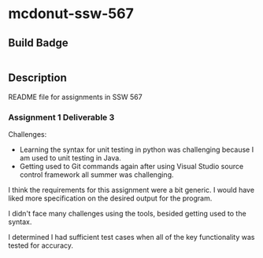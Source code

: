 # mcdonut-ssw-567
## Build Badge
[![<smcdonou02>](https://circleci.com/gh/<smcdonou02>/<mcdonut-ssw-567>.svg?style=svg)](https://app.circleci.com/pipelines/github/<smcdonou02>/<mcdonut-ssw-567>?branch=main&filter=all)
## Description
README file for assignments in SSW 567
### Assignment 1 Deliverable 3
Challenges: 
- Learning the syntax for unit testing in python was challenging because I am used to unit testing in Java.
- Getting used to Git commands again after using Visual Studio source control framework all summer was challenging.

I think the requirements for this assignment were a bit generic. I would have liked more specification on the desired output for the program.

I didn't face many challenges using the tools, besided getting used to the syntax.

I determined I had sufficient test cases when all of the key functionality was tested for accuracy. 
